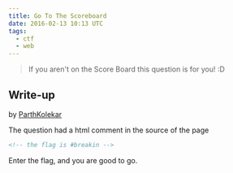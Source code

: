 ```yaml
---
title: Go To The Scoreboard
date: 2016-02-13 10:13 UTC
tags: 
  - ctf
  - web
---
```


> If you aren't on the Score Board this question is for you! :D

## Write-up

by [ParthKolekar](https://github.com/ParthKolekar)

The question had a html comment in the source of the page

~~~ html
<!-- the flag is #breakin -->
~~~

Enter the flag, and you are good to go. 
